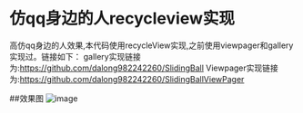 # 仿qq身边的人recycleview实现
  高仿qq身边的人效果,本代码使用recycleView实现,之前使用viewpager和gallery实现过。链接如下：
  gallery实现链接为:https://github.com/dalong982242260/SlidingBall
  Viewpager实现链接为:https://github.com/dalong982242260/SlidingBallViewPager
 
  
##效果图
![image](https://github.com/dalong982242260/GalleryRecycleView/blob/master/gif/gallery.gif)


